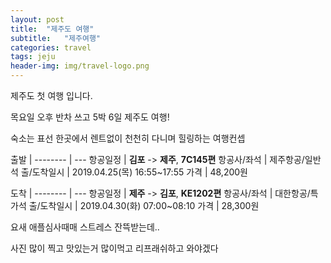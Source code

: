 ```yaml
---
layout: post
title:  "제주도 여행"
subtitle:   "제주여행"
categories: travel
tags: jeju
header-img: img/travel-logo.png
---
```


제주도 첫 여행 입니다.

목요일 오후 반차 쓰고 5박 6일 제주도 여행!  

숙소는 표선 한곳에서 렌트없이 천천히 다니며 힐링하는 여행컨셉  


출발      |
-------- | ---
항공일정   | **김포** -> **제주**, **7C145편**
항공사/좌석 | 제주항공/일반석
출/도착일시 | 2019.04.25(목) 16:55~17:55
가격      | 48,200원

도착      |
-------- | ---
항공일정   | **제주** -> **김포**, **KE1202편**
항공사/좌석 | 대한항공/특가석
출/도착일시 | 2019.04.30(화) 07:00~08:10
가격      | 28,300원


요새 애플심사때매 스트레스 잔뜩받는데..

사진 많이 찍고 맛있는거 많이먹고 리프래쉬하고 와야겠다
